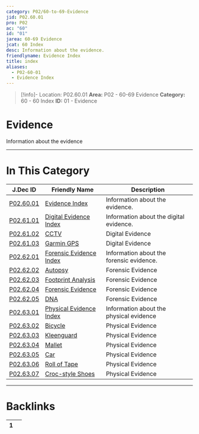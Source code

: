 ```yaml
---
category: P02/60-to-69-Evidence
jid: P02.60.01
pro: P02
ac: "60"
id: "01"
jarea: 60-69 Evidence
jcat: 60 Index
desc: Information about the evidence.
friendlyname: Evidence Index
title: index
aliases:
  - P02-60-01
  - Evidence Index
---
```

>[!info]- Location: P02.60.01
>**Area:** P02 - 60-69 Evidence
>**Category:** 60 - 60 Index
>**ID:** 01 - Evidence

# Evidence

Information about the evidence



---
# In This Category

| J.Dec ID                                                                                             | Friendly Name                                                                                                 | Description                              |
| ---------------------------------------------------------------------------------------------------- | ------------------------------------------------------------------------------------------------------------- | ---------------------------------------- |
| [P02.60.01](index.md)                             | [Evidence Index](index.md)                                 | Information about the evidence.          |
| [P02.61.01](./61-Digital/index.md)                  | [Digital Evidence Index](./61-Digital/index.md)              | Information about the digital evidence.  |
| [P02.61.02](./61-Digital/02-CCTV.md)                | [CCTV](./61-Digital/02-CCTV.md)                              | Digital Evidence                         |
| [P02.61.03](./61-Digital/03-Garmin-GPS.md)          | [Garmin GPS](./61-Digital/03-Garmin-GPS.md)                  | Digital Evidence                         |
| [P02.62.01](./62-Forensic/index.md)                 | [Forensic Evidence Index](./62-Forensic/index.md)            | Information about the forensic evidence. |
| [P02.62.02](./62-Forensic/02-Autopsy.md)            | [Autopsy](./62-Forensic/02-Autopsy.md)                       | Forensic Evidence                        |
| [P02.62.03](./62-Forensic/03-Footprint-Analysis.md) | [Footprint Analysis](./62-Forensic/03-Footprint-Analysis.md) | Forensic Evidence                        |
| [P02.62.04](./62-Forensic/04-Forensic-Evidence.md)  | [Forensic Evidence](./62-Forensic/04-Forensic-Evidence.md)   | Forensic Evidence                        |
| [P02.62.05](./62-Forensic/05-DNA.md)                | [DNA](./62-Forensic/05-DNA.md)                               | Forensic Evidence                        |
| [P02.63.01](./63-Physical/index.md)                 | [Physical Evidence Index](./63-Physical/index.md)            | Information about the physical evidence  |
| [P02.63.02](./63-Physical/02-Bicycle.md)            | [Bicycle](./63-Physical/02-Bicycle.md)                       | Physical Evidence                        |
| [P02.63.03](./63-Physical/03-Kleenguard.md)         | [Kleenguard](./63-Physical/03-Kleenguard.md)                 | Physical Evidence                        |
| [P02.63.04](./63-Physical/04-Mallet.md)             | [Mallet](./63-Physical/04-Mallet.md)                         | Physical Evidence                        |
| [P02.63.05](./63-Physical/05-Car.md)                | [Car](./63-Physical/05-Car.md)                               | Physical Evidence                        |
| [P02.63.06](./63-Physical/06-Roll-of-Tape.md)       | [Roll of Tape](./63-Physical/06-Roll-of-Tape.md)             | Physical Evidence                        |
| [P02.63.07](./63-Physical/07-Croc-style-Shoes.md)   | [Croc-style Shoes](./63-Physical/07-Croc-style-Shoes.md)     | Physical Evidence                        |


---
# Backlinks
<div><table class="dataview table-view-table"><thead class="table-view-thead"><tr class="table-view-tr-header"><th class="table-view-th"><span></span><span class="dataview small-text">1</span></th><th class="table-view-th"><span></span></th></tr></thead><tbody class="table-view-tbody"></tbody></table></div>